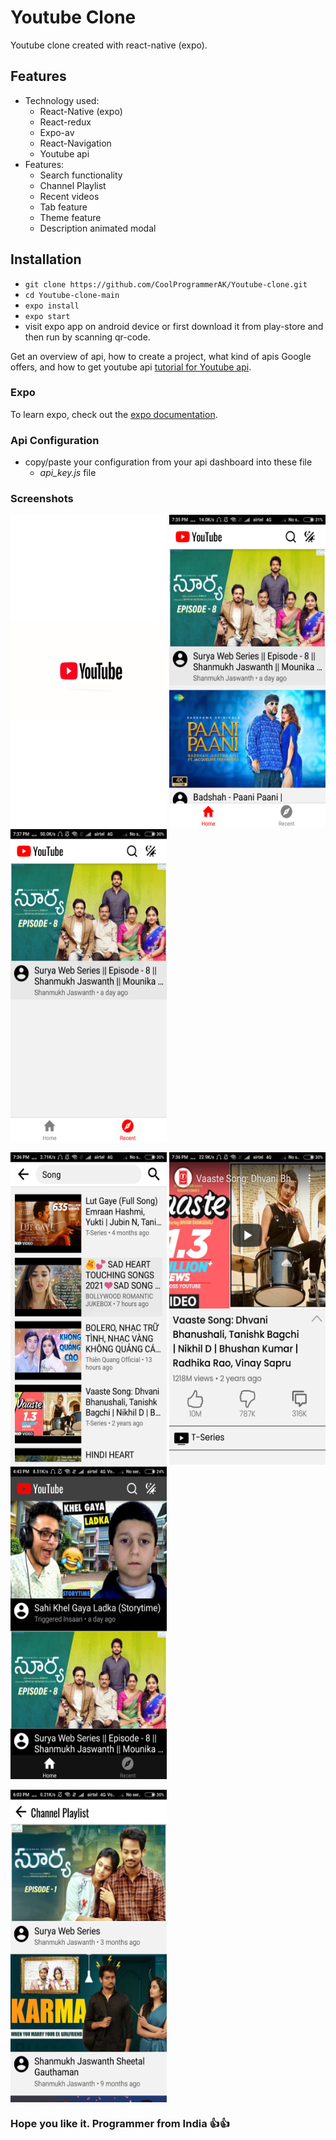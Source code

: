 # Youtube Clone
Youtube clone created with react-native (expo).
## Features

* Technology used:
  * React-Native (expo)
  * React-redux
  * Expo-av
  * React-Navigation
  * Youtube api
* Features:
  * Search functionality
  * Channel Playlist 
  * Recent videos
  * Tab feature
  * Theme feature
  * Description animated modal

## Installation

* `git clone https://github.com/CoolProgrammerAK/Youtube-clone.git`
* `cd Youtube-clone-main`
* `expo install`
* `expo start`
* visit expo app on android device or first download it from play-store and then run by scanning qr-code.

Get an overview of api, how to create a project, what kind of apis Google offers, and how to get youtube api [ tutorial for Youtube api](https://developers.google.com/youtube/v3/getting-started).

### Expo
   To learn expo, check out the [expo documentation](https://docs.expo.io/).
   
### Api Configuration

* copy/paste your configuration from your api dashboard into these file
  * *api_key.js* file
 

### Screenshots

<p float="left">
 <img width="250" alt="Splash Screen" height="500" src="https://github.com/CoolProgrammerAK/Youtube-clone/blob/main/screenshots/splash.png" />
<img width="250" alt="Home Screen" height="500" src="https://github.com/CoolProgrammerAK/Youtube-clone/blob/main/screenshots/home.png" />
 
<img width="250" alt="Recent Screen" height="500" src="https://github.com/CoolProgrammerAK/Youtube-clone/blob/main/screenshots/recent.png" />
</p>
<p float="left">
 
 <img width="250" alt="Search Screen" height="500" src="https://github.com/CoolProgrammerAK/Youtube-clone/blob/main/screenshots/search.png" />
<img width="250" alt="Video Player" height="500" src="https://github.com/CoolProgrammerAK/Youtube-clone/blob/main/screenshots/video.png" />
<img width="250" alt="Theme" height="500" src="https://github.com/CoolProgrammerAK/Youtube-clone/blob/main/screenshots/theme.png" />
</p>
<p float="left">

<img width="250" align="center" alt="Playlist screen" height="500" src="https://github.com/CoolProgrammerAK/Youtube-clone/blob/main/screenshots/playlist.png" />
</p>







### Hope you like it. Programmer from India 👍👍
